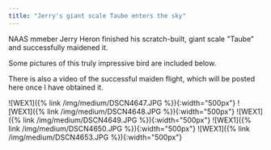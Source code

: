 ```yaml
---
title: "Jerry's giant scale Taube enters the sky"
---
```


NAAS mmeber Jerry Heron finished his scratch-built, giant scale "Taube" and successfully
maidened it. 

Some pictures of this truly impressive bird are included below.

There is also a video of the successful maiden flight, which will be posted
here once I have obtained it.


![WEX1]({% link /img/medium/DSCN4647.JPG %}){:width="500px"}
![WEX1]({% link /img/medium/DSCN4648.JPG %}){:width="500px"}
![WEX1]({% link /img/medium/DSCN4649.JPG %}){:width="500px"}
![WEX1]({% link /img/medium/DSCN4650.JPG %}){:width="500px"}
![WEX1]({% link /img/medium/DSCN4653.JPG %}){:width="500px"}


